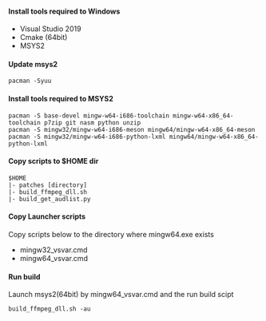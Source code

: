 ﻿#### Install tools required to Windows
- Visual Studio 2019
- Cmake (64bit)
- MSYS2

#### Update msys2
```
pacman -Syuu
```

#### Install tools required to MSYS2
```
pacman -S base-devel mingw-w64-i686-toolchain mingw-w64-x86_64-toolchain p7zip git nasm python unzip
pacman -S mingw32/mingw-w64-i686-meson mingw64/mingw-w64-x86_64-meson
pacman -S mingw32/mingw-w64-i686-python-lxml mingw64/mingw-w64-x86_64-python-lxml
```

#### Copy scripts to $HOME dir
```
$HOME
|- patches [directory]
|- build_ffmpeg_dll.sh
|- build_get_audlist.py
```

#### Copy Launcher scripts
Copy scripts below to the directory where mingw64.exe exists
- mingw32_vsvar.cmd
- mingw64_vsvar.cmd

#### Run build
Launch msys2(64bit) by mingw64_vsvar.cmd and the run build scipt
```
build_ffmpeg_dll.sh -au
```